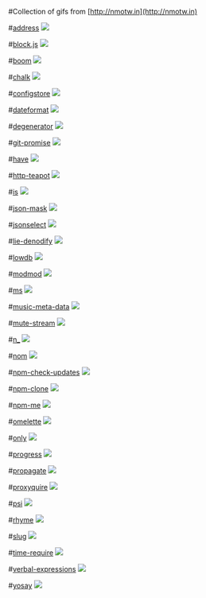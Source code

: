 #Collection of gifs from [http://nmotw.in](http://nmotw.in)

#[address](http://nmotw.in/address)
![](http://nmotw.in/images/address/address.gif)

#[block.js](http://nmotw.in/block.js)
![](http://nmotw.in/images/block.js/block.js.gif)

#[boom](http://nmotw.in/boom)
![](http://nmotw.in/images/boom/boom.gif)

#[chalk](http://nmotw.in/chalk)
![](http://nmotw.in/images/chalk/chalk.gif)

#[configstore](http://nmotw.in/configstore)
![](http://nmotw.in/images/configstore/configstore.gif)

#[dateformat](http://nmotw.in/dateformat)
![](http://nmotw.in/images/dateformat/dateformat.gif)

#[degenerator](http://nmotw.in/degenerator)
![](http://nmotw.in/images/degenerator/degenerator.gif)

#[git-promise](http://nmotw.in/git-promise)
![](http://nmotw.in/images/git-promise/git-promise.gif)

#[have](http://nmotw.in/have)
![](http://nmotw.in/images/have/have.gif)

#[http-teapot](http://nmotw.in/http-teapot)
![](http://nmotw.in/images/http-teapot/http-teapot.gif)

#[is](http://nmotw.in/is)
![](http://nmotw.in/images/is/is.gif)

#[json-mask](http://nmotw.in/json-mask)
![](http://nmotw.in/images/json-mask/json-mask.gif)

#[jsonselect](http://nmotw.in/jsonselect)
![](http://nmotw.in/images/jsonselect/jsonselect.gif)

#[lie-denodify](http://nmotw.in/lie-denodify)
![](http://nmotw.in/images/lie-denodify/lie-denodify.gif)

#[lowdb](http://nmotw.in/lowdb)
![](http://nmotw.in/images/lowdb/lowdb.gif)

#[modmod](http://nmotw.in/modmod)
![](http://nmotw.in/images/modmod/modmod.gif)

#[ms](http://nmotw.in/ms)
![](http://nmotw.in/images/ms/ms.gif)

#[music-meta-data](http://nmotw.in/music-meta-data)
![](http://nmotw.in/images/music-meta-data/mmd.gif)

#[mute-stream](http://nmotw.in/mute-stream)
![](http://nmotw.in/images/mute-stream/mute-stream.gif)

#[n_](http://nmotw.in/n_)
![](http://nmotw.in/images/n_/n_.gif)

#[nom](http://nmotw.in/nom)
![](http://nmotw.in/images/nom/nom.gif)

#[npm-check-updates](http://nmotw.in/npm-check-updates)
![](http://nmotw.in/images/npm-check-updates/npm-check-updates.gif)

#[npm-clone](http://nmotw.in/npm-clone.gif)
![](http://nmotw.in/images/npm-clone/npm-clone.gif)

#[npm-me](http://nmotw.in/npm-me.gif)
![](http://nmotw.in/images/npm-me/npm-me.gif)

#[omelette](http://nmotw.in/omelette)
![](http://nmotw.in/images/omelette/omelette.gif)

#[only](http://nmotw.in/only)
![](http://nmotw.in/images/only/only.gif)

#[progress](http://nmotw.in/progress/)
![](http://nmotw.in/images/progress/progress.gif)

#[propagate](http://nmotw.in/propagate/)
![](http://nmotw.in/images/propagate/propagate.gif)

#[proxyquire](http://nmotw.in/proxyquire)
![](http://nmotw.in/images/proxyquire/proxyquire.gif)

#[psi](http://nmotw.in/psi)
![](http://nmotw.in/images/psi/psi.gif)

#[rhyme](http://nmotw.in/rhyme)
![](http://nmotw.in/images/rhyme/rhyme.gif)

#[slug](http://nmotw.in/slug)
![](http://nmotw.in/images/slug/slug.gif)

#[time-require](http://nmotw.in/time-require)
![](http://nmotw.in/images/time-require/time-require.gif)

#[verbal-expressions](http://nmotw.in/verbal-expressions)
![](http://nmotw.in/images/verbal-expressions/verbal-expressions.gif)

#[yosay](http://nmotw.in/yosay)
![](http://nmotw.in/images/yosay/yosay.gif)
